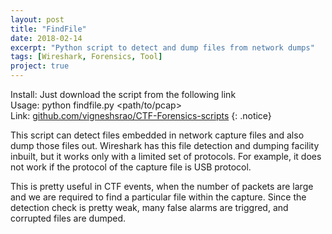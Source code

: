 ```yaml
---
layout: post
title: "FindFile"
date: 2018-02-14
excerpt: "Python script to detect and dump files from network dumps"
tags: [Wireshark, Forensics, Tool]
project: true
---
```



Install: Just download the script from the following link  
Usage: python findfile.py <path/to/pcap>  
Link: <a href="https://github.com/vigneshsrao/CTF-Forensics-scripts/blob/master/findfile.py" target="blank">github.com/vigneshsrao/CTF-Forensics-scripts</a>
{: .notice}

This script can detect files embedded in network capture files and also dump those files out. Wireshark has this file detection and dumping facility inbuilt, but it works only with a limited set of protocols. For example, it does not work if the protocol of the capture file is USB protocol.

This is pretty useful in CTF events, when the number of packets are large and we are required to find a particular file within the capture. Since the detection check is pretty weak, many false alarms are triggred, and corrupted files are dumped.
